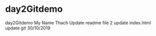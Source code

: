 # day2Gitdemo
day2Gitdemo
My Name Thach 
Update readme file 2 
update index.html 
update git 30/10/2019